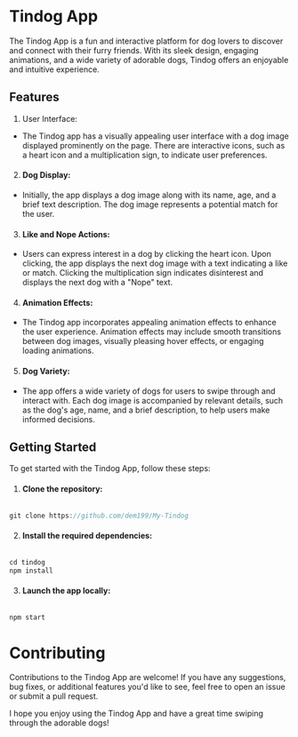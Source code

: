 # Tindog App

The Tindog App is a fun and interactive platform for dog lovers to discover and connect with their furry friends. With its sleek design, engaging animations, and a wide variety of adorable dogs, Tindog offers an enjoyable and intuitive experience.

## Features

1. User Interface:

- The Tindog app has a visually appealing user interface with a dog image displayed prominently on the page.
  There are interactive icons, such as a heart icon and a multiplication sign, to indicate user preferences.

2. #### Dog Display:

- Initially, the app displays a dog image along with its name, age, and a brief text description.
  The dog image represents a potential match for the user.

3. #### Like and Nope Actions:

- Users can express interest in a dog by clicking the heart icon. Upon clicking, the app displays the next dog image with a text indicating a like or match.
  Clicking the multiplication sign indicates disinterest and displays the next dog with a "Nope" text.

4. #### Animation Effects:

- The Tindog app incorporates appealing animation effects to enhance the user experience.
  Animation effects may include smooth transitions between dog images, visually pleasing hover effects, or engaging loading animations.

5. #### Dog Variety:

- The app offers a wide variety of dogs for users to swipe through and interact with.
  Each dog image is accompanied by relevant details, such as the dog's age, name, and a brief description, to help users make informed decisions.

## Getting Started

To get started with the Tindog App, follow these steps:

1. #### Clone the repository:

```javascript

git clone https://github.com/dem199/My-Tindog

```

2. #### Install the required dependencies:

```javascript

cd tindog
npm install

```

3. #### Launch the app locally:

```javascript

npm start

```

# Contributing

Contributions to the Tindog App are welcome! If you have any suggestions, bug fixes, or additional features you'd like to see, feel free to open an issue or submit a pull request.

I hope you enjoy using the Tindog App and have a great time swiping through the adorable dogs!
